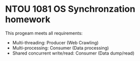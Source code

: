 # NTOU 1081 OS Synchronzation homework
This progeam meets all requirements:
  * Multi-threading:  Producer (Web Crawling)
  * Multi-processing: Consumer (Data processing)
  * Shared concurrent write/read: Consumer (Data dump/read)
